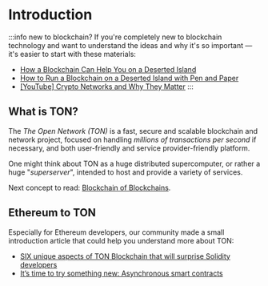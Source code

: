 # Introduction


:::info new to blockchain?
If you're completely new to blockchain technology and want to understand the ideas and why it's so important — it's easier to start with these materials:

* [How a Blockchain Can Help You on a Deserted Island](https://talkol.medium.com/why-decentralized-consensus-blockchain-is-good-for-business-5ff263468210)
* [How to Run a Blockchain on a Deserted Island with Pen and Paper](https://talkol.medium.com/how-to-run-a-blockchain-on-a-deserted-island-with-pen-and-paper-899949ec555b)
* [\[YouTube\] Crypto Networks and Why They Matter](https://youtu.be/2wxtiNgXBaU)
:::


[//]: # (![TON blockchain]&#40;https://changelly.com/blog/wp-content/uploads/2020/01/ton.png&#41;)

## What is TON?

The _The Open Network (TON)_ is a fast, secure and scalable blockchain and
network project, focused on handling _millions of transactions per second_ if
necessary, and both user-friendly and service provider-friendly platform. 

One might think about TON as a huge distributed supercomputer,
or rather a huge "_superserver_", intended to host and provide a variety of
services.

Next concept to read: [Blockchain of Blockchains](/learn/overviews/TON_blockchain_overivew).

## Ethereum to TON


Especially for Ethereum developers, our community made a small introduction article that could help you understand more about TON:

* [SIX unique aspects of TON Blockchain that will surprise Solidity developers](https://society.ton.org/six-unique-aspects-of-ton-blockchain-that-will-surprise-solidity-developers)
* [It’s time to try something new: Asynchronous smart contracts](https://telegra.ph/Its-time-to-try-something-new-Asynchronous-smart-contracts-03-25)